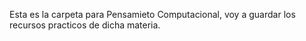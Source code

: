 Esta es la carpeta para Pensamieto Computacional, voy a guardar los recursos practicos de dicha materia.
